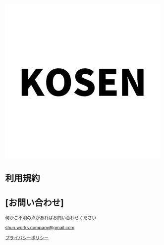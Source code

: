
![kosen](https://github.com/puni-pro/Kosen_share/blob/main/assets/KOSEN.png?raw=true) 


# 利用規約

# [お問い合わせ]
何かご不明の点があればお問い合わせください

shun.works.company@gmail.com

[プライバシーポリシー](README.md)


